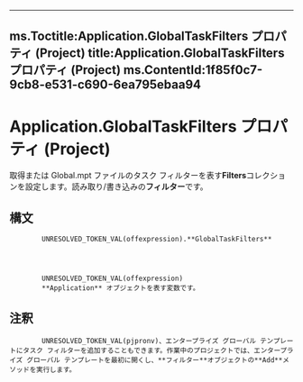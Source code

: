 

---
ms.Toctitle:Application.GlobalTaskFilters プロパティ (Project)
title:Application.GlobalTaskFilters プロパティ (Project)
ms.ContentId:1f85f0c7-9cb8-e531-c690-6ea795ebaa94
---
# Application.GlobalTaskFilters プロパティ (Project)




取得または Global.mpt ファイルのタスク フィルターを表す**Filters**コレクションを設定します。読み取り/書き込みの**フィルター**です。

## 構文

            UNRESOLVED_TOKEN_VAL(offexpression).**GlobalTaskFilters**




            UNRESOLVED_TOKEN_VAL(offexpression)
            **Application** オブジェクトを表す変数です。



## 注釈

            UNRESOLVED_TOKEN_VAL(pjpronv)、エンタープライズ グローバル テンプレートにタスク フィルターを追加することもできます。作業中のプロジェクトでは、エンタープライズ グローバル テンプレートを最初に開くし、**フィルター**オブジェクトの**Add**メソッドを実行します。




